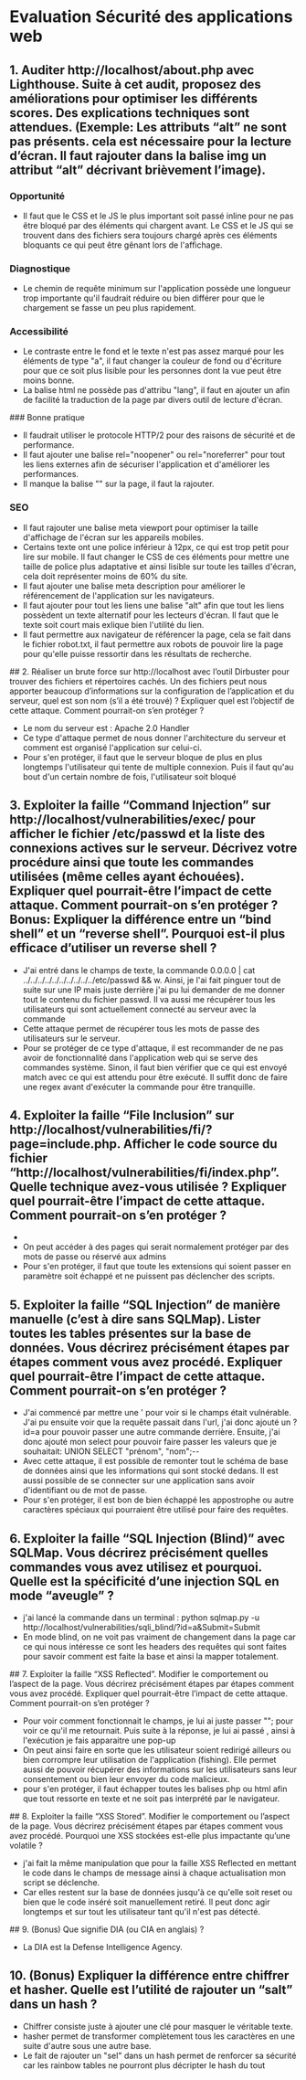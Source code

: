 # Evaluation Sécurité des applications web

## 1. Auditer http://localhost/about.php avec Lighthouse. Suite à cet audit, proposez des améliorations pour optimiser les différents scores. Des explications techniques sont attendues. (Exemple: Les attributs “alt” ne sont pas présents. cela est nécessaire pour la lecture d’écran. Il faut rajouter dans la balise img un attribut “alt” décrivant brièvement l’image).

### Opportunité
* Il faut que le CSS et le JS le plus important soit passé inline pour ne pas être bloqué par des éléments qui chargent avant. Le CSS et le JS qui se trouvent dans des fichiers sera toujours chargé après ces éléments bloquants ce qui peut être gênant lors de l'affichage.

### Diagnostique
* Le chemin de requête minimum sur l'application possède une longueur trop importante qu'il faudrait réduire ou bien différer pour que le chargement se fasse un peu plus rapidement.

### Accessibilité
* Le contraste entre le fond et le texte n'est pas assez marqué pour les éléments de type "a", il faut changer la couleur de fond ou d'écriture pour que ce soit plus lisible pour les personnes dont la vue peut être moins bonne.
* La balise html ne possède pas d'attribu "lang", il faut en ajouter un afin de facilité la traduction de la page par divers outil de lecture d'écran.

### Bonne pratique 
* Il faudrait utiliser le protocole HTTP/2 pour des raisons de sécurité et de performance.
* Il faut ajouter une balise rel="noopener" ou rel="noreferrer" pour tout les liens externes afin de sécuriser l'application et d'améliorer les performances.
* Il manque la balise "<doctype >" sur la page, il faut la rajouter.

### SEO
* Il faut rajouter une balise meta viewport pour optimiser la taille d'affichage de l'écran sur les appareils mobiles.
* Certains texte ont une police inférieur à 12px, ce qui est trop petit pour lire sur mobile. Il faut changer le CSS de ces éléments pour mettre une taille de police plus adaptative et ainsi lisible sur toute les tailles d'écran, cela doit représenter moins de 60% du site.
* Il faut ajouter une balise meta description pour améliorer le référencement de l'application sur les navigateurs.
* Il faut ajouter pour tout les liens une balise "alt" afin que tout les liens possèdent un texte alternatif pour les lecteurs d'écran. Il faut que le texte soit court mais exlique bien l'utilité du lien.
* Il faut permettre aux navigateur de référencer la page, cela se fait dans le fichier robot.txt, il faut permettre aux robots de pouvoir lire la page pour qu'elle puisse ressortir dans les résultats de recherche.

## 2. Réaliser un brute force sur http://localhost avec l’outil Dirbuster pour trouver des fichiers et répertoires cachés. Un des fichiers peut nous apporter beaucoup d’informations sur la configuration de l’application et du serveur, quel est son nom (s’il a été trouvé) ? Expliquer quel est l’objectif de cette attaque. Comment pourrait-on s’en protéger ?
* Le nom du serveur est : Apache 2.0 Handler
* Ce type d'attaque permet de nous donner l'architecture du serveur et comment est organisé l'application sur celui-ci.
* Pour s'en protéger, il faut que le serveur bloque de plus en plus longtemps l'utilisateur qui tente de multiple connexion. Puis il faut qu'au bout d'un certain nombre de fois, l'utilisateur soit bloqué

## 3. Exploiter la faille “Command Injection” sur http://localhost/vulnerabilities/exec/ pour afficher le fichier /etc/passwd et la liste des connexions actives sur le serveur. Décrivez votre procédure ainsi que toute les commandes utilisées (même celles ayant échouées). Expliquer quel pourrait-être l’impact de cette attaque. Comment pourrait-on s’en protéger ? Bonus: Expliquer la différence entre un “bind shell” et un “reverse shell”. Pourquoi est-il plus efficace d’utiliser un reverse shell ?
* J'ai entré dans le champs de texte, la commande 0.0.0.0 | cat ../../../../../../../../../../etc/passwd && w. Ainsi, je l'ai fait pinguer tout de suite sur une IP mais juste derrière j'ai pu lui demander de me donner tout le contenu du fichier passwd. Il va aussi me récupérer tous les utilisateurs qui sont actuellement connecté au serveur avec la commande 
* Cette attaque permet de récupérer tous les mots de passe des utilisateurs sur le serveur.
* Pour se protéger de ce type d'attaque, il est recommander de ne pas avoir de fonctionnalité dans l'application web qui se serve des commandes système. Sinon, il faut bien vérifier que ce qui est envoyé match avec ce qui est attendu pour être exécuté. Il suffit donc de faire une regex avant d'exécuter la commande pour être tranquille.

## 4. Exploiter la faille “File Inclusion” sur http://localhost/vulnerabilities/fi/?page=include.php. Afficher le code source du fichier “http://localhost/vulnerabilities/fi/index.php”. Quelle technique avez-vous utilisée ? Expliquer quel pourrait-être l’impact de cette attaque. Comment pourrait-on s’en protéger ?
* 
* On peut accéder à des pages qui serait normalement protéger par des mots de passe ou réservé aux admins
* Pour s'en protéger, il faut que toute les extensions qui soient passer en paramètre soit échappé et ne puissent pas déclencher des scripts.

## 5. Exploiter la faille “SQL Injection” de manière manuelle (c’est à dire sans SQLMap). Lister toutes les tables présentes sur la base de données. Vous décrirez précisément étapes par étapes comment vous avez procédé. Expliquer quel pourrait-être l’impact de cette attaque. Comment pourrait-on s’en protéger ?
* J'ai commencé par mettre une ' pour voir si le champs était vulnérable. J'ai pu ensuite voir que la requête passait dans l'url, j'ai donc ajouté un ?id=a pour pouvoir passer une autre commande derrière. Ensuite, j'ai donc ajouté mon select pour pouvoir faire passer les valeurs que je souhaitait: UNION SELECT "prénom", "nom";--
* Avec cette attaque, il est possible de remonter tout le schéma de base de données ainsi que les informations qui sont stocké dedans. Il est aussi possible de se connecter sur une application sans avoir d'identifiant ou de mot de passe.
* Pour s'en protéger, il est bon de bien échappé les appostrophe ou autre caractères spéciaux qui pourraient être utilisé pour faire des requêtes.

## 6. Exploiter la faille “SQL Injection (Blind)” avec SQLMap. Vous décrirez précisément quelles commandes vous avez utilisez et pourquoi. Quelle est la spécificité d’une injection SQL en mode “aveugle” ?
* j'ai lancé la commande dans un terminal : python sqlmap.py -u http://localhost/vulnerabilities/sqli_blind/?id=a&Submit=Submit
* En mode blind, on ne voit pas vraiment de changement dans la page car ce qui nous intéresse ce sont les headers des requêtes qui sont faites pour savoir comment est faite la base et ainsi la mapper totalement.

## 7. Exploiter la faille “XSS Reflected”. Modifier le comportement ou l’aspect de la page. Vous décrirez précisément étapes par étapes comment vous avez procédé. Expliquer quel pourrait-être l’impact de cette attaque. Comment pourrait-on s’en protéger ?
* Pour voir comment fonctionnait le champs, je lui ai juste passer ""; pour voir ce qu'il me retournait. Puis suite à la réponse, je lui ai passé <script>alert("hop");</script>, ainsi à l'exécution je fais apparaitre une pop-up
* On peut ainsi faire en sorte que les utilisateur soient redirigé ailleurs ou bien corrompre leur utilisation de l'application (fishing). Elle permet aussi de pouvoir récupérer des informations sur les utilisateurs sans leur consentement ou bien leur envoyer du code malicieux.
* pour s'en protéger, il faut échapper toutes les balises php ou html afin que tout ressorte en texte et ne soit pas interprété par le navigateur.

## 8. Exploiter la faille “XSS Stored”. Modifier le comportement ou l’aspect de la page. Vous décrirez précisément étapes par étapes comment vous avez procédé. Pourquoi une XSS stockées est-elle plus impactante qu’une volatile ?
* j'ai fait la même manipulation que pour la faille XSS Reflected en mettant le code dans le champs de message ainsi à chaque actualisation mon script se déclenche.
* Car elles restent sur la base de données jusqu'à ce qu'elle soit reset ou bien que le code inséré soit manuellement retiré. Il peut donc agir longtemps et sur tout les utilisateur tant qu'il n'est pas détecté.


## 9. (Bonus) Que signifie DIA (ou CIA en anglais) ?
* La DIA est la Defense Intelligence Agency.

## 10. (Bonus) Expliquer la différence entre chiffrer et hasher. Quelle est l’utilité de rajouter un “salt” dans un hash ?
* Chiffrer consiste juste à ajouter une clé pour masquer le véritable texte.
* hasher permet de transformer complètement tous les caractères en une suite d'autre sous une autre base.
* Le fait de rajouter un "sel" dans un hash permet de renforcer sa sécurité car les rainbow tables ne pourront plus décripter le hash du tout